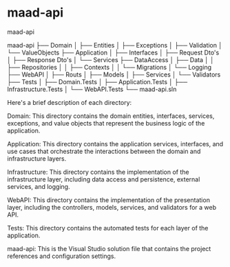 # maad-api
maad-api

maad-api
├── Domain
│   ├── Entities
│   ├── Exceptions
│   ├── Validation
│   └── ValueObjects
├── Application
│   ├── Interfaces
│   ├── Request Dto's
│   ├── Response Dto's
│   └── Services
├── DataAccess
│   ├── Data
│   │   ├── Repositories
│   │   ├── Contexts
│   │   └── Migrations
│   └── Logging
├── WebAPI
│   ├── Routs
│   ├── Models
│   ├── Services
│   └── Validators
├── Tests
│   ├── Domain.Tests
│   ├── Application.Tests
│   ├── Infrastructure.Tests
│   └── WebAPI.Tests
└── maad-api.sln

Here's a brief description of each directory:

Domain: This directory contains the domain entities, interfaces, services, exceptions, and value objects that represent the business logic of the application.

Application: This directory contains the application services, interfaces, and use cases that orchestrate the interactions between the domain and infrastructure layers.

Infrastructure: This directory contains the implementation of the infrastructure layer, including data access and persistence, external services, and logging.

WebAPI: This directory contains the implementation of the presentation layer, including the controllers, models, services, and validators for a web API.

Tests: This directory contains the automated tests for each layer of the application.

maad-api: This is the Visual Studio solution file that contains the project references and configuration settings.
